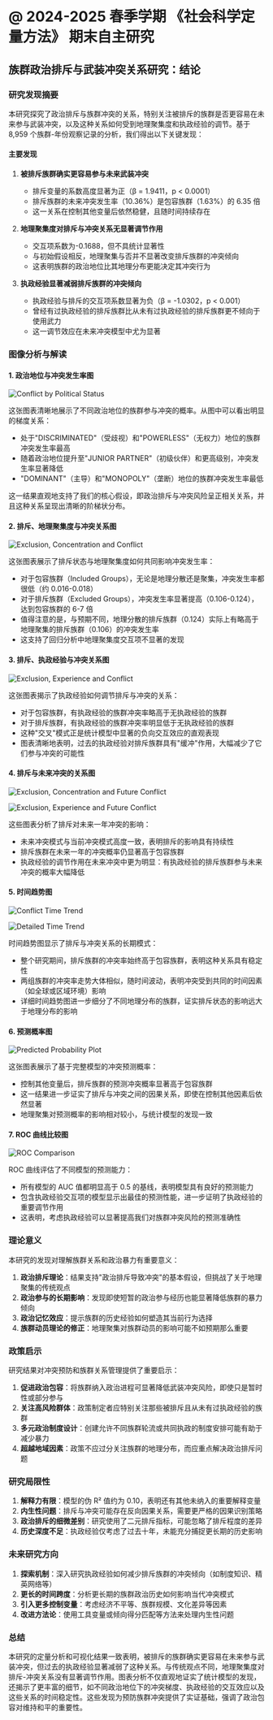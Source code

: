 # @ 2024-2025 春季学期 《社会科学定量方法》 期末自主研究

## 族群政治排斥与武装冲突关系研究：结论

### 研究发现摘要

本研究探究了政治排斥与族群冲突的关系，特别关注被排斥的族群是否更容易在未来参与武装冲突，以及这种关系如何受到地理聚集度和执政经验的调节。基于 8,959 个族群-年份观察记录的分析，我们得出以下关键发现：

#### 主要发现

1. **被排斥族群确实更容易参与未来武装冲突**

   - 排斥变量的系数高度显著为正（β = 1.9411，p < 0.0001）
   - 排斥族群的未来冲突发生率（10.36%）是包容族群（1.63%）的 6.35 倍
   - 这一关系在控制其他变量后依然稳健，且随时间持续存在

2. **地理聚集度对排斥与冲突关系无显著调节作用**

   - 交互项系数为-0.1688，但不具统计显著性
   - 与初始假设相反，地理聚集与否并不显著改变排斥族群的冲突倾向
   - 这表明族群的政治地位比其地理分布更能决定其冲突行为

3. **执政经验显著减弱排斥族群的冲突倾向**
   - 执政经验与排斥的交互项系数显著为负（β = -1.0302，p < 0.001）
   - 曾经有过执政经验的排斥族群比从未有过执政经验的排斥族群更不倾向于使用武力
   - 这一调节效应在未来冲突模型中尤为显著

### 图像分析与解读

#### 1. 政治地位与冲突发生率图

![Conflict by Political Status](output/figures/conflict_by_political_status.png)

这张图表清晰地展示了不同政治地位的族群参与冲突的概率。从图中可以看出明显的梯度关系：

- 处于"DISCRIMINATED"（受歧视）和"POWERLESS"（无权力）地位的族群冲突发生率最高
- 随着政治地位提升至"JUNIOR PARTNER"（初级伙伴）和更高级别，冲突发生率显著降低
- "DOMINANT"（主导）和"MONOPOLY"（垄断）地位的族群冲突发生率最低

这一结果直观地支持了我们的核心假设，即政治排斥与冲突风险呈正相关关系，并且这种关系呈现出清晰的阶梯状分布。

#### 2. 排斥、地理聚集度与冲突关系图

![Exclusion, Concentration and Conflict](output/figures/exclusion_concentration_conflict.png)

这张图表展示了排斥状态与地理聚集度如何共同影响冲突发生率：

- 对于包容族群（Included Groups），无论是地理分散还是聚集，冲突发生率都很低（约 0.016-0.018）
- 对于排斥族群（Excluded Groups），冲突发生率显著提高（0.106-0.124），达到包容族群的 6-7 倍
- 值得注意的是，与预期不同，地理分散的排斥族群（0.124）实际上有略高于地理聚集的排斥族群（0.106）的冲突发生率
- 这支持了回归分析中地理聚集度交互项不显著的发现

#### 3. 排斥、执政经验与冲突关系图

![Exclusion, Experience and Conflict](output/figures/exclusion_experience_conflict.png)

这张图表揭示了执政经验如何调节排斥与冲突的关系：

- 对于包容族群，有执政经验的族群冲突率略高于无执政经验的族群
- 对于排斥族群，有执政经验的族群冲突率明显低于无执政经验的族群
- 这种"交叉"模式正是统计模型中显著的负向交互效应的直观表现
- 图表清晰地表明，过去的执政经验对排斥族群具有"缓冲"作用，大幅减少了它们参与冲突的可能性

#### 4. 排斥与未来冲突的关系图

![Exclusion, Concentration and Future Conflict](output/figures/exclusion_concentration_future_conflict.png)

![Exclusion, Experience and Future Conflict](output/figures/exclusion_experience_future_conflict.png)

这些图表分析了排斥对未来一年冲突的影响：

- 未来冲突模式与当前冲突模式高度一致，表明排斥的影响具有持续性
- 排斥族群在未来一年的冲突概率仍显著高于包容族群
- 执政经验的调节作用在未来冲突中更为明显：有执政经验的排斥族群参与未来冲突的概率大幅降低

#### 5. 时间趋势图

![Conflict Time Trend](output/figures/conflict_time_trend.png)

![Detailed Time Trend](output/figures/detailed_time_trend.png)

时间趋势图显示了排斥与冲突关系的长期模式：

- 整个研究期间，排斥族群的冲突率始终高于包容族群，表明这种关系具有稳定性
- 两组族群的冲突率走势大体相似，随时间波动，表明冲突受到共同的时间因素（如全球或区域环境）影响
- 详细时间趋势图进一步细分了不同地理分布的族群，证实排斥状态的影响远大于地理分布的影响

#### 6. 预测概率图

![Predicted Probability Plot](output/figures/predicted_probability_plot.png)

这张图表展示了基于完整模型的冲突预测概率：

- 控制其他变量后，排斥族群的预测冲突概率显著高于包容族群
- 这一结果进一步证实了排斥与冲突之间的因果关系，即使在控制其他因素后依然显著
- 地理聚集对预测概率的影响相对较小，与统计模型的发现一致

#### 7. ROC 曲线比较图

![ROC Comparison](output/figures/roc_comparison.png)

ROC 曲线评估了不同模型的预测能力：

- 所有模型的 AUC 值都明显高于 0.5 的基线，表明模型具有良好的预测能力
- 包含执政经验交互项的模型显示出最佳的预测性能，进一步证明了执政经验的重要调节作用
- 这表明，考虑执政经验可以显著提高我们对族群冲突风险的预测准确性

### 理论意义

本研究的发现对理解族群关系和政治暴力有重要意义：

1. **政治排斥理论**：结果支持"政治排斥导致冲突"的基本假设，但挑战了关于地理聚集的传统观点
2. **政治参与的长期影响**：发现即使短暂的政治参与经历也能显著降低族群的暴力倾向
3. **政治记忆效应**：提示族群的历史经验如何塑造其当前行为选择
4. **族群动员理论的修正**：地理聚集对族群动员的影响可能不如预期那么重要

### 政策启示

研究结果对冲突预防和族群关系管理提供了重要启示：

1. **促进政治包容**：将族群纳入政治进程可显著降低武装冲突风险，即使只是暂时性或部分参与
2. **关注高风险群体**：政策制定者应特别关注那些被排斥且从未有过执政经验的族群
3. **多元政治制度设计**：创建允许不同族群轮流或共同执政的制度安排可能有助于减少暴力
4. **超越地域因素**：政策不应过分关注族群的地理分布，而应重点解决政治排斥问题

### 研究局限性

1. **解释力有限**：模型的伪 R² 值约为 0.10，表明还有其他未纳入的重要解释变量
2. **内生性问题**：排斥与冲突可能存在反向因果关系，需要更严格的因果识别策略
3. **政治排斥的细微差别**：研究使用了二元排斥指标，可能忽略了排斥程度的差异
4. **历史深度不足**：执政经验仅考虑了过去十年，未能充分捕捉更长期的历史影响

### 未来研究方向

1. **探索机制**：深入研究执政经验如何减少排斥族群的冲突倾向（如制度知识、精英网络等）
2. **更长的时间跨度**：分析更长期的族群政治历史如何影响当代冲突模式
3. **引入更多控制变量**：考虑经济不平等、族群规模、文化差异等因素
4. **改进方法论**：使用工具变量或倾向得分匹配等方法来处理内生性问题

### 总结

本研究的定量分析和可视化结果一致表明，被排斥的族群确实更容易在未来参与武装冲突，但过去的执政经验显著减弱了这种关系。与传统观点不同，地理聚集度对排斥-冲突关系没有显著调节作用。图表分析不仅直观地证实了统计模型的发现，还揭示了更丰富的细节，如不同政治地位下的冲突梯度、执政经验的交互效应以及这些关系的时间稳定性。这些发现为预防族群冲突提供了实证基础，强调了政治包容对维持和平的重要性。
